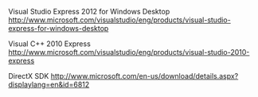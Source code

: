Visual Studio Express 2012 for Windows Desktop
http://www.microsoft.com/visualstudio/eng/products/visual-studio-express-for-windows-desktop



Visual C++ 2010 Express
http://www.microsoft.com/visualstudio/eng/products/visual-studio-2010-express



DirectX SDK
http://www.microsoft.com/en-us/download/details.aspx?displaylang=en&id=6812
